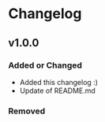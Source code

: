 # Changelog

## v1.0.0

### Added or Changed
- Added this changelog :)
- Update of README.md


### Removed
